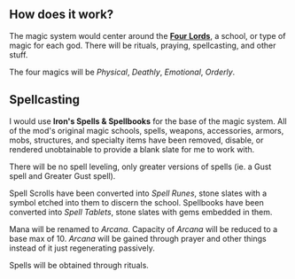 ## How does it work?
The magic system would center around the <ins>**Four Lords**</ins>, a school, or type of magic for each god. There will be rituals, praying, spellcasting, and other stuff.

The four magics will be *Physical*, *Deathly*, *Emotional*, *Orderly*.

## Spellcasting
I would use **Iron's Spells & Spellbooks** for the base of the magic system. All of the mod's original magic schools, spells, weapons, accessories, armors, mobs, structures, and specialty items have been removed, disable, or rendered unobtainable to provide a blank slate for me to work with.

There will be no spell leveling, only greater versions of spells (ie. a Gust spell and Greater Gust spell).

Spell Scrolls have been converted into *Spell Runes*, stone slates with a symbol etched into them to discern the school. Spellbooks have been converted into *Spell Tablets*, stone slates with gems embedded in them.

Mana will be renamed to *Arcana*. Capacity of *Arcana* will be reduced to a base max of 10. *Arcana* will be gained through prayer and other things instead of it just regenerating passively.

Spells will be obtained through rituals.

## 
